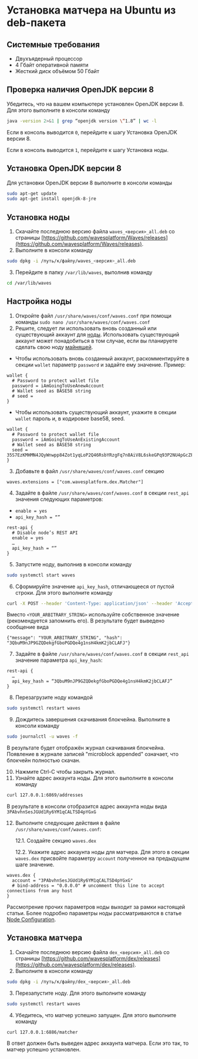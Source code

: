 # Установка матчера на Ubuntu из deb-пакета

## Системные требования

- Двухъядерный процессор
- 4 Гбайт оперативной памяти
- Жесткий диск объёмом 50 Гбайт

## Проверка наличия OpenJDK версии 8

Убедитесь, что на вашем компьютере установлен OpenJDK версии 8. Для этого выполните в консоли команду

```bash
java -version 2>&1 | grep “openjdk version \“1.8” | wc -l
```

Если в консоль выводится `0`, перейдите к шагу Установка OpenJDK версии 8.

Если в консоль выводится `1`, перейдите к шагу Установка ноды.

## Установка OpenJDK версии 8

Для установки OpenJDK версии 8 выполните в консоли команды

```bash
sudo apt-get update
sudo apt-get install openjdk-8-jre
```

## Установка ноды

1. Скачайте последнюю версию файла `waves_<версия>_all.deb` со страницы [https://github.com/wavesplatform/Waves/releases](https://github.com/wavesplatform/Waves/releases).
2. Выполните в консоли команду

```bash
sudo dpkg -i /путь/к/файлу/waves_<версия>_all.deb
```

3. Перейдите в папку `/var/lib/waves`, выполнив команду

```bash
cd /var/lib/waves
```

## Настройка ноды

1. Откройте файл `/usr/share/waves/conf/waves.conf` при помощи команды `sudo nano /usr/share/waves/conf/waves.conf`
2. Решите, следует ли использовать вновь созданный или существующий аккаунт для [ноды](/blockchain/node.md). Использовать существующий аккаунт может понадобиться в том случае, если вы планируете сделать свою ноду [майнящей](/blockchain/node/mining-node.md).

- Чтобы использовать вновь созданный аккаунт, раскомментируйте в секции `wallet` параметр `password` и задайте ему значение. Пример:

```
wallet {
  # Password to protect wallet file
  password = iAmGoingToUseAnewAccount
  # Wallet seed as BASE58 string
  # seed =
}
```

- Чтобы использовать существующий аккаунт, укажите в секции `wallet` пароль и, в кодировке base58, seed.

```
wallet {
  # Password to protect wallet file
  password = iAmGoingToUseAnExistingAccount
  # Wallet seed as BASE58 string
  seed = 35S7EzKMHMN4JQyWnwpp84Zot1yqLoP2Q46RsbYRzgFq7n8AiV8L6skeGPq93P2NU4pGcZFeNTAT2TKJTa2XvqRwSdCmBR556MBmtZ3ggAkBtd3CCZFvZwZufz1ZqfzJQ
}
```

3. Добавьте в файл `/usr/share/waves/conf/waves.conf` секцию

```
waves.extensions = ["com.wavesplatform.dex.Matcher"]
```

4. Задайте в файле `/usr/share/waves/conf/waves.conf` в секции `rest_api` значения следующих параметров:
- `enable = yes`
- `api_key_hash = “”`

```
rest-api {
  # Disable node’s REST API
  enable = yes
  …
  api_key_hash = “”
}
```

5. Запустите ноду, выполнив в консоли команду

```bash
sudo systemctl start waves
```

6. Сформируйте значение `api_key_hash`, отличающееся от пустой строки. Для этого выполните команду

```bash
curl -X POST --header 'Content-Type: application/json' --header 'Accept: application/json' -d '<YOUR_ARBITRARY_STRING>' '127.0.0.1:6869/utils/hash/secure'
```

Вместо `<YOUR_ARBITRARY_STRING>` используйте собственное значение (рекомендуется запомнить его). В результате будет выведено сообщение вида

```
{"message": "YOUR_ARBITRARY_STRING", "hash": "3QbuM9nJP9GZQDekgfGboPGDQe4g1nsH4kmK2jbCLAFJ"}
```

7. Задайте в файле `/usr/share/waves/conf/waves.conf` в секции `rest_api` значение параметра `api_key_hash`:

```
rest-api {
  …
  api_key_hash = “3QbuM9nJP9GZQDekgfGboPGDQe4g1nsH4kmK2jbCLAFJ”
}
```

8. Перезагрузите ноду командой

```bash
sudo systemctl restart waves
```

9. Дождитесь завершения скачивания блокчейна. Выполните в консоли команду

```bash
sudo journalctl -u waves -f
```

В результате будет отображён журнал скачивания блокчейна. Появление в журнале записей "microblock appended" означает, что блокчейн полностью скачан.

10. Нажмите Ctrl-C чтобы закрыть журнал.
11. Узнайте адрес аккаунта ноды. Для этого выполните в консоли команду

```bash
curl 127.0.0.1:6869/addresses
```

В результате в консоли отобразится адрес аккаунта ноды вида `3PAbvhnSesJGUd1Ry6YM1qCALTSD4pYGxG`

12. Выполните следующие действия в файле `/usr/share/waves/conf/waves.conf`:

    12.1. Создайте секцию `waves.dex`
    
    12.2. Укажите адрес аккаунта ноды для матчера. Для этого в секции `waves.dex` присвойте параметру `account` полученное на предыдущем шаге значение.

```
waves.dex {
  account = "3PAbvhnSesJGUd1Ry6YM1qCALTSD4pYGxG"
  # bind-address = "0.0.0.0" # uncomment this line to accept connections from any host
}
```

Рассмотрение прочих параметров ноды выходит за рамки настоящей статьи. Более подробно параметры ноды рассматриваются в статье [Node Configuration](/waves-node/node-configuration.md).

## Установка матчера

1. Скачайте последнюю версию файла `dex_<версия>_all.deb` со страницы [https://github.com/wavesplatform/dex/releases](https://github.com/wavesplatform/dex/releases).
2. Выполните в консоли команду

```bash
sudo dpkg -i /путь/к/файлу/dex_<версия>_all.deb
```

3. Перезапустите ноду. Для этого выполните команду

```bash
sudo systemctl restart waves
```

4. Убедитесь, что матчер успешно запущен. Для этого выполните команду

```bash
curl 127.0.0.1:6886/matcher
```

В ответ должен быть выведен адрес аккаунта матчера. Если это так, то матчер успешно установлен.